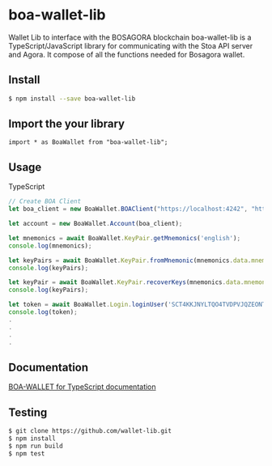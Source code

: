 # boa-wallet-lib
Wallet Lib to interface with the BOSAGORA blockchain
boa-wallet-lib is a TypeScript/JavaScript library for communicating with the Stoa API server and Agora.
It compose of all the functions needed for Bosagora wallet.

## Install
```bash
$ npm install --save boa-wallet-lib
```

## Import the your library
```import * as BoaWallet from "boa-wallet-lib";```

## Usage

TypeScript
```TypeScript
// Create BOA Client
let boa_client = new BoaWallet.BOAClient("https://localhost:4242", "https://localhost:4000");

let account = new BoaWallet.Account(boa_client);

let mnemonics = await BoaWallet.KeyPair.getMnemonics('english');
console.log(mnemonics);

let keyPairs = await BoaWallet.KeyPair.fromMnemonic(mnemonics.data.mnemonic);
console.log(keyPairs);

let keyPair = await BoaWallet.KeyPair.recoverKeys(mnemonics.data.mnemonic);    
console.log(keyPairs);

let token = await BoaWallet.Login.loginUser('SCT4KKJNYLTQO4TVDPVJQZEONTVVW66YLRWAINWI3FZDY7U4JS4JJEI4');
console.log(token);
.
.
.
.

```

## Documentation
[BOA-WALLET for TypeScript documentation](https://docs.google.com/document/d/1pNAh3dmYv3knkrACfOzYQ7dDs6w1DohkSlemCF0kmek/edit?skip_itp2_check=true&pli=1)

## Testing
```bash
$ git clone https://github.com/wallet-lib.git
$ npm install
$ npm run build
$ npm test
```